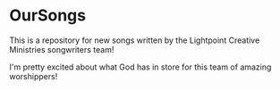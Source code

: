 # OurSongs
This is a repository for new songs written by the Lightpoint Creative Ministries songwriters team!

I'm pretty excited about what God has in store for this team of amazing worshippers!
